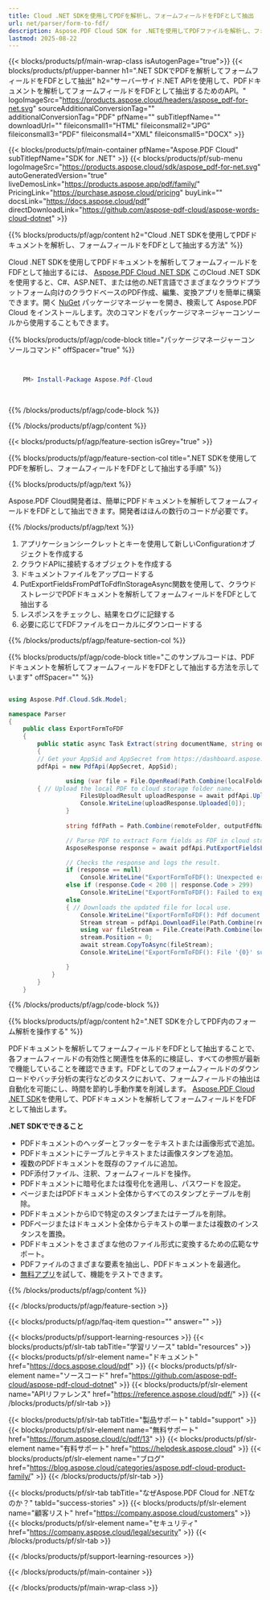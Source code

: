 ```yaml
---
title: Cloud .NET SDKを使用してPDFを解析し、フォームフィールドをFDFとして抽出
url: net/parser/form-to-fdf/
description: Aspose.PDF Cloud SDK for .NETを使用してPDFファイルを解析し、フォームフィールドをFDFとして抽出します。発見性とインデックス化を向上させます。
lastmod: 2025-08-22
---
```


{{< blocks/products/pf/main-wrap-class isAutogenPage="true">}}
{{< blocks/products/pf/upper-banner h1=".NET SDKでPDFを解析してフォームフィールドをFDFとして抽出" h2="サーバーサイド.NET APIを使用して、PDFドキュメントを解析してフォームフィールドをFDFとして抽出するためのAPI。" logoImageSrc="https://products.aspose.cloud/headers/aspose_pdf-for-net.svg" sourceAdditionalConversionTag="" additionalConversionTag="PDF" pfName="" subTitlepfName="" downloadUrl="" fileiconsmall1="HTML" fileiconsmall2="JPG" fileiconsmall3="PDF" fileiconsmall4="XML" fileiconsmall5="DOCX" >}}

{{< blocks/products/pf/main-container pfName="Aspose.PDF Cloud" subTitlepfName="SDK for .NET" >}}
{{< blocks/products/pf/sub-menu logoImageSrc="https://products.aspose.cloud/sdk/aspose_pdf-for-net.svg"
autoGeneratedVersion="true"
liveDemosLink="https://products.aspose.app/pdf/family/" PricingLink="https://purchase.aspose.cloud/pricing" buyLink="" docsLink="https://docs.aspose.cloud/pdf"  directDownloadLink="https://github.com/aspose-pdf-cloud/aspose-words-cloud-dotnet" >}}

{{% blocks/products/pf/agp/content h2="Cloud .NET SDKを使用してPDFドキュメントを解析し、フォームフィールドをFDFとして抽出する方法" %}}

Cloud .NET SDKを使用してPDFドキュメントを解析してフォームフィールドをFDFとして抽出するには、
[Aspose.PDF Cloud .NET SDK](https://products.aspose.cloud/pdf/net/)
このCloud .NET SDKを使用すると、C#、ASP.NET、または他の.NET言語でさまざまなクラウドプラットフォーム向けのクラウドベースのPDF作成、編集、変換アプリを簡単に構築できます。開く
[NuGet](https://www.nuget.org/packages/Aspose.Pdf-Cloud)
パッケージマネージャーを開き、検索して
Aspose.PDF Cloud
をインストールします。次のコマンドをパッケージマネージャーコンソールから使用することもできます。

{{% blocks/products/pf/agp/code-block title="パッケージマネージャーコンソールコマンド" offSpacer="true" %}}

```powershell

     
    PM> Install-Package Aspose.Pdf-Cloud
     
     

```

{{% /blocks/products/pf/agp/code-block %}}

{{% /blocks/products/pf/agp/content %}}

{{< blocks/products/pf/agp/feature-section isGrey="true" >}}

{{% blocks/products/pf/agp/feature-section-col title=".NET SDKを使用してPDFを解析し、フォームフィールドをFDFとして抽出する手順" %}}

{{% blocks/products/pf/agp/text %}}

Aspose.PDF Cloud開発者は、簡単にPDFドキュメントを解析してフォームフィールドをFDFとして抽出できます。開発者はほんの数行のコードが必要です。

{{% /blocks/products/pf/agp/text %}}

1. アプリケーションシークレットとキーを使用して新しいConfigurationオブジェクトを作成する
1. クラウドAPIに接続するオブジェクトを作成する
1. ドキュメントファイルをアップロードする
1. PutExportFieldsFromPdfToFdfInStorageAsync関数を使用して、クラウドストレージでPDFドキュメントを解析してフォームフィールドをFDFとして抽出する
1. レスポンスをチェックし、結果をログに記録する
1. 必要に応じてFDFファイルをローカルにダウンロードする

{{% /blocks/products/pf/agp/feature-section-col %}}

{{% blocks/products/pf/agp/code-block title="このサンプルコードは、PDFドキュメントを解析してフォームフィールドをFDFとして抽出する方法を示しています" offSpacer="" %}}

```cs

using Aspose.Pdf.Cloud.Sdk.Model;

namespace Parser
{
    public class ExportFormToFDF
    {
        public static async Task Extract(string documentName, string outputFdfName, string remoteFolder)
        {
		// Get your AppSid and AppSecret from https://dashboard.aspose.cloud (free registration required). 
		pdfApi = new PdfApi(AppSecret, AppSid);

                using (var file = File.OpenRead(Path.Combine(localFolder, documentName)))
		{ // Upload the local PDF to cloud storage folder name.
                    FilesUploadResult uploadResponse = await pdfApi.UploadFileAsync(Path.Combine(remoteFolder, documentName), documentName);
                    Console.WriteLine(uploadResponse.Uploaded[0]);
                }
                
                string fdfPath = Path.Combine(remoteFolder, outputFdfName);

                // Parse PDF to extract Form fields as FDF in cloud storage.
                AsposeResponse response = await pdfApi.PutExportFieldsFromPdfToFdfInStorageAsync(documentName, fdfPath, folder: remoteFolder);

                // Checks the response and logs the result.
                if (response == null)
                    Console.WriteLine("ExportFormToFDF(): Unexpected error!");
                else if (response.Code < 200 || response.Code > 299)
                    Console.WriteLine("ExportFormToFDF(): Failed to export Pdf document form fields.");
                else
                { // Downloads the updated file for local use.
                    Console.WriteLine("ExportFormToFDF(): Pdf document '{0}' form fields successfully exported to '{1} file.", documentName, outputFdfName);
                    Stream stream = pdfApi.DownloadFile(Path.Combine(remoteFolder, outputFdfName));
                    using var fileStream = File.Create(Path.Combine(localFolder, outputFdfName));
                    stream.Position = 0;
                    await stream.CopyToAsync(fileStream);
                    Console.WriteLine("ExportFormToFDF(): File '{0}' successfully downloaded.", outputFdfName);

                }
            }
        }
    }
```

{{% /blocks/products/pf/agp/code-block %}}

{{% blocks/products/pf/agp/content h2=".NET SDKを介してPDF内のフォーム解析を操作する" %}}

PDFドキュメントを解析してフォームフィールドをFDFとして抽出することで、各フォームフィールドの有効性と関連性を体系的に検証し、すべての参照が最新で機能していることを確認できます。FDFとしてのフォームフィールドのダウンロードやバッチ分析の実行などのタスクにおいて、フォームフィールドの抽出は自動化を可能にし、時間を節約し手動作業を削減します。
[Aspose.PDF Cloud .NET SDK](https://products.aspose.cloud/pdf/net/)を使用して、PDFドキュメントを解析してフォームフィールドをFDFとして抽出します。

**.NET SDKでできること**

+ PDFドキュメントのヘッダーとフッターをテキストまたは画像形式で追加。
+ PDFドキュメントにテーブルとテキストまたは画像スタンプを追加。
+ 複数のPDFドキュメントを既存のファイルに追加。
+ PDF添付ファイル、注釈、フォームフィールドを操作。
+ PDFドキュメントに暗号化または復号化を適用し、パスワードを設定。
+ ページまたはPDFドキュメント全体からすべてのスタンプとテーブルを削除。
+ PDFドキュメントからIDで特定のスタンプまたはテーブルを削除。
+ PDFページまたはドキュメント全体からテキストの単一または複数のインスタンスを置換。
+ PDFドキュメントをさまざまな他のファイル形式に変換するための広範なサポート。
+ PDFファイルのさまざまな要素を抽出し、PDFドキュメントを最適化。
+ [無料アプリ](https://products.aspose.app/pdf/)を試して、機能をテストできます。

{{% /blocks/products/pf/agp/content %}}

{{< /blocks/products/pf/agp/feature-section >}}

{{< blocks/products/pf/agp/faq-item question="" answer="" >}}

{{< blocks/products/pf/support-learning-resources >}}
{{< blocks/products/pf/slr-tab tabTitle="学習リソース" tabId="resources" >}}
{{< blocks/products/pf/slr-element name="ドキュメント" href="https://docs.aspose.cloud/pdf" >}}
{{< blocks/products/pf/slr-element name="ソースコード" href="https://github.com/aspose-pdf-cloud/aspose-pdf-cloud-dotnet" >}}
{{< blocks/products/pf/slr-element name="APIリファレンス" href="https://reference.aspose.cloud/pdf/" >}}
{{< /blocks/products/pf/slr-tab >}}

{{< blocks/products/pf/slr-tab tabTitle="製品サポート" tabId="support" >}}
{{< blocks/products/pf/slr-element name="無料サポート" href="https://forum.aspose.cloud/c/pdf/13" >}}
{{< blocks/products/pf/slr-element name="有料サポート" href="https://helpdesk.aspose.cloud" >}}
{{< blocks/products/pf/slr-element name="ブログ" href="https://blog.aspose.cloud/categories/aspose.pdf-cloud-product-family/" >}}
{{< /blocks/products/pf/slr-tab >}}

{{< blocks/products/pf/slr-tab tabTitle="なぜAspose.PDF Cloud for .NETなのか？" tabId="success-stories" >}}
{{< blocks/products/pf/slr-element name="顧客リスト" href="https://company.aspose.cloud/customers" >}}
{{< blocks/products/pf/slr-element name="セキュリティ" href="https://company.aspose.cloud/legal/security" >}}
{{< /blocks/products/pf/slr-tab >}}

{{< /blocks/products/pf/support-learning-resources >}}

{{< /blocks/products/pf/main-container >}}

{{< /blocks/products/pf/main-wrap-class >}}


